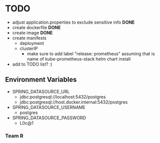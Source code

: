 # TODO
- adjust application.properties to exclude sensitive info **DONE**
- create dockerfile **DONE**
- create image **DONE**
- create manifests
    - deployment
    - clusterIP
        - make sure to add label "release: prometheus" assuming that is name of kube-prometheus-stack helm chart install
- add to TODO list? :)

## Environment Variables
- SPRING_DATASOURCE_URL
    - jdbc:postgresql://localhost:5432/postgres
    - jdbc:postgresql://host.docker.internal:5432/postgres
- SPRING_DATASOURCE_USERNAME
    - postgres
- SPRING_DATASOURCE_PASSWORD
    - L0c@1
### Team R